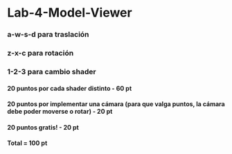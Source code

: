 # Lab-4-Model-Viewer
### a-w-s-d para traslación
### z-x-c para rotación
### 1-2-3 para cambio shader

#### 20 puntos por cada shader distinto - 60 pt
#### 20 puntos por implementar una cámara (para que valga puntos, la cámara debe poder moverse o rotar) - 20 pt
#### 20 puntos gratis! - 20 pt
#### Total = 100 pt
